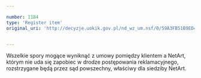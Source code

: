 ```yaml
---

number: 1184
type: 'Register item'
original_uri: 'http://decyzje.uokik.gov.pl/nd_wz_um.nsf/0/59A3FB51B9ED4F0CC12573020035B265?OpenDocument'


---
```


Wszelkie spory mogące wyniknąć z umowy pomiędzy klientem a NetArt, którym nie uda się zapobiec w drodze postępowania reklamacyjnego, rozstrzygane będą przez sąd powszechny, właściwy dla siedziby NetArt.
